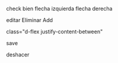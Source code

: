 check bien
<i class="fas fa-check"></i>
flecha izquierda
<i class="far fa-arrow-alt-circle-left fs-2"></i>
flecha derecha
<i class="far fa-arrow-alt-circle-right" style="font-size: 30px;"></i>

editar<i class="fas fa-edit"></i>
Eliminar <i class="fas fa-trash-alt"></i>
Add<i class="fas fa-plus-square"></i>

class="d-flex justify-content-between"

save <i class="fas fa-save"></i>

deshacer <i class="fas fa-undo-alt"></i>
